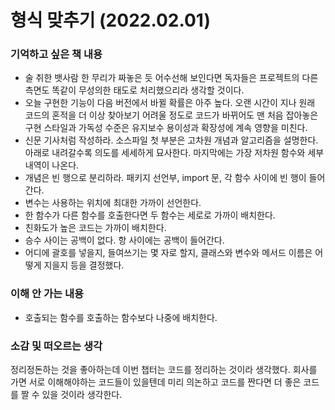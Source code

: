 # 형식 맞추기 (2022.02.01)
### 기억하고 싶은 책 내용
- 술 취한 뱃사람 한 무리가 짜놓은 듯 어수선해 보인다면 독자들은 프로젝트의 다른 측면도 똑같이 무성의한 태도로 처리했으리라 생각할 것이다.
- 오늘 구현한 기능이 다음 버전에서 바뀔 확률은 아주 높다. 오랜 시간이 지나 원래 코드의 혼적을 더 이상 찾아보기 어려울 정도로 코드가 바뀌어도 맨 처음 잡아놓은 구현 스타일과 가독성 수준은 유지보수 용이성과 확장성에 계속 영향을 미친다.
- 신문 기사처럼 작성하라. 소스파일 첫 부분은 고차원 개념과 알고리즘을 설명한다. 아래로 내려갈수록 의도를 세세하게 묘사한다. 마지막에는 가장 저차원 함수와 세부 내역이 나온다.
- 개념은 빈 행으로 분리하라. 패키지 선언부, import 문, 각 함수 사이에 빈 행이 들어간다.
- 변수는 사용하는 위치에 최대한 가까이 선언한다.
- 한 함수가 다른 함수를 호출한다면 두 함수는 세로로 가까이 배치한다.
- 친화도가 높은 코드는 가까이 배치한다.
- 승수 사이는 공백이 없다. 항 사이에는 공백이 들어간다.
- 어디에 괄호를 넣을지, 들여쓰기는 몇 자로 할지, 클래스와 변수와 메서드 이름은 어떻게 지을지 등을 결정했다.

### 이해 안 가는 내용
- 호출되는 함수를 호출하는 함수보다 나중에 배치한다.

### 소감 및 떠오르는 생각
정리정돈하는 것을 좋아하는데 이번 챕터는 코드를 정리하는 것이라 생각했다. 회사를 가면 서로 이해해야하는 코드들이 있을텐데 미리 의논하고 코드를 짠다면 더 좋은 코드를 짤 수 있을 것이라 생각한다.
